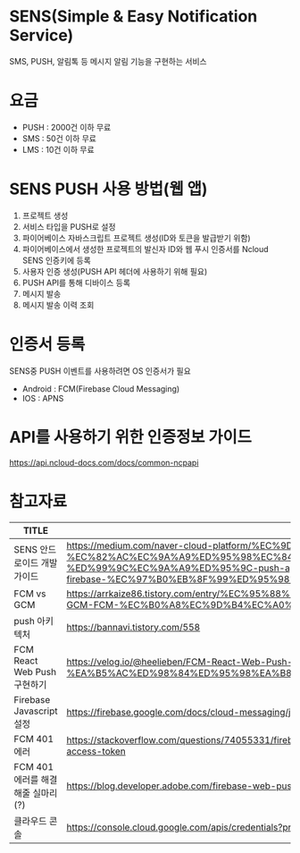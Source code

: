 # SENS(Simple & Easy Notification Service)
SMS, PUSH, 알림톡 등 메시지 알림 기능을 구현하는 서비스

# 요금
- PUSH : 2000건 이하 무료
- SMS : 50건 이하 무료
- LMS : 10건 이하 무료

# SENS PUSH 사용 방법(웹 앱)
1. 프로젝트 생성
2. 서비스 타입을 PUSH로 설정
3. 파이어베이스 자바스크립트 프로젝트 생성(ID와 토큰을 발급받기 위함)
4. 파이어베이스에서 생성한 프로젝트의 발신자 ID와 웹 푸시 인증서를 Ncloud SENS 인증키에 등록
6. 사용자 인증 생성(PUSH API 헤더에 사용하기 위해 필요)
8. PUSH API를 통해 디바이스 등록
9. 메시지 발송
10. 메시지 발송 이력 조회

# 인증서 등록
SENS중 PUSH 이벤트를 사용하려면 OS 인증서가 필요
- Android : FCM(Firebase Cloud Messaging)
- IOS : APNS

# API를 사용하기 위한 인증정보 가이드
https://api.ncloud-docs.com/docs/common-ncpapi


# 참고자료
|TITLE|URL|
|---|---|
|SENS 안드로이드 개발가이드|https://medium.com/naver-cloud-platform/%EC%9D%B4%EB%A0%87%EA%B2%8C-%EC%82%AC%EC%9A%A9%ED%95%98%EC%84%B8%EC%9A%94-sens%EB%A5%BC-%ED%99%9C%EC%9A%A9%ED%95%9C-push-app-%EA%B5%AC%ED%98%84-%EB%B0%8F-firebase-%EC%97%B0%EB%8F%99%ED%95%98%EA%B8%B0-a78792cba00d|
|FCM vs GCM|https://arrkaize86.tistory.com/entry/%EC%95%88%EB%93%9C%EB%A1%9C%EC%9D%B4%EB%93%9C-GCM-FCM-%EC%B0%A8%EC%9D%B4%EC%A0%90|
|push 아키텍처|https://bannavi.tistory.com/558|
|FCM React Web Push 구현하기|https://velog.io/@heelieben/FCM-React-Web-Push-%EA%B5%AC%ED%98%84%ED%95%98%EA%B8%B0-feat.-pwa-service-worker|
|Firebase Javascript 설정|https://firebase.google.com/docs/cloud-messaging/js/client?hl=ko|
|FCM 401 에러|https://stackoverflow.com/questions/74055331/firebase-cloud-messaging-api-v1-expected-oauth-2-access-token|
|FCM 401 에러를 해결해줄 실마리(?)|https://blog.developer.adobe.com/firebase-web-push-notification-directly-from-marketo-80d4901bc88d|
|클라우드 콘솔|https://console.cloud.google.com/apis/credentials?project=til-alarm|